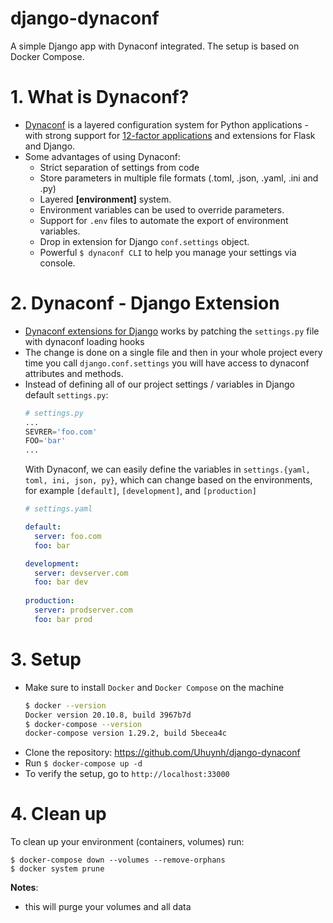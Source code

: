 # django-dynaconf
A simple Django app with Dynaconf integrated. The setup is based on Docker Compose.


# 1. What is Dynaconf?
- [Dynaconf](https://www.dynaconf.com/) is a layered configuration system for Python applications - with strong 
support for [12-factor applications](https://12factor.net/config) and extensions for Flask and Django.
- Some advantages of using Dynaconf:
  - Strict separation of settings from code
  - Store parameters in multiple file formats (.toml, .json, .yaml, .ini and .py)
  - Layered **[environment]** system.
  - Environment variables can be used to override parameters.
  - Support for `.env` files to automate the export of environment variables.
  - Drop in extension for Django `conf.settings` object.
  - Powerful `$ dynaconf CLI` to help you manage your settings via console.

# 2. Dynaconf - Django Extension
- [Dynaconf extensions for Django](https://www.dynaconf.com/django/) works by patching the `settings.py` file 
with dynaconf loading hooks
- The change is done on a single file and then in your whole project every time you call `django.conf.settings`
you will have access to dynaconf attributes and methods.
- Instead of defining all of our project settings / variables in Django default `settings.py`:
  ````python
  # settings.py
  ...
  SEVRER='foo.com'
  FOO='bar'
  ...
  ````
  With Dynaconf, we can easily define the variables in `settings.{yaml, toml, ini, json, py}`, which can change
based on the environments, for example `[default]`, `[development]`, and `[production]`
  ````yaml
  # settings.yaml
  
  default:
    server: foo.com
    foo: bar
  
  development:
    server: devserver.com
    foo: bar dev
    
  production:
    server: prodserver.com
    foo: bar prod
  ````
# 3. Setup
- Make sure to install `Docker` and `Docker Compose` on the machine
    ```bash
    $ docker --version
    Docker version 20.10.8, build 3967b7d
    $ docker-compose --version
    docker-compose version 1.29.2, build 5becea4c
    ```
- Clone the repository: https://github.com/Uhuynh/django-dynaconf
- Run `$ docker-compose up -d`
- To verify the setup, go to `http://localhost:33000`

# 4. Clean up
To clean up your environment (containers, volumes) run:
```shell
$ docker-compose down --volumes --remove-orphans
$ docker system prune
```
**Notes**:
- this will purge your volumes and all data

